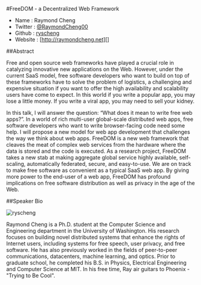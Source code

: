 #FreeDOM - a Decentralized Web Framework

* Name      : Raymond Cheng
* Twitter   : [@RaymondCheng00][]
* Github    : [ryscheng][]
* Website   : [http://raymondcheng.net][]

##Abstract

Free and open source web frameworks have played a crucial role 
in catalyzing innovative new applications on the Web. However, 
under the current SaaS model, free software developers who want 
to build on top of these frameworks have to solve the problem of 
logistics, a challenging and expensive situation if you want to 
offer the high availability and scalability users have come to 
expect. In this world if you write a popular app, you may lose 
a little money. If you write a viral app, you may need to sell 
your kidney.

In this talk, I will answer the question: “What does it mean 
to write free web apps?”. In a world of rich multi-user 
global-scale distributed web apps, free software developers 
who want to write browser-facing code need some help. I will 
propose a new model for web app development that challenges the 
way we think about web apps. FreeDOM is a new web framework that 
cleaves the meat of complex web services from the hardware where 
the data is stored and the code is executed. As a research project, 
FreeDOM takes a new stab at making aggregate global service highly 
available, self-scaling, automatically federated, secure, and 
easy-to-use. We are on track to make free software as convenient 
as a typical SaaS web app. By giving more power to the end-user of 
a web app, FreeDOM has profound implications on free software 
distribution as well as privacy in the age of the Web.

##Speaker Bio

![ryscheng](https://raw.github.com/cascadiajs/2013.cascadiajs.com/master/images/ryscheng.png)

Raymond Cheng is a Ph.D. student at the Computer Science and 
Engineering department in the University of Washington. His research 
focuses on building novel distributed systems that enhance the rights 
of Internet users, including systems for free speech, user privacy, 
and free software. He has also previously worked in the fields of 
peer-to-peer communications, datacenters, machine learning, and optics. 
Prior to graduate school, he completed his B.S. in Physics, Electrical 
Engineering and Computer Science at MIT. In his free time, Ray air 
guitars to Phoenix - "Trying to Be Cool".

[@raymondcheng00]:https://twitter.com/raymondcheng00
[ryscheng]:https://github.com/ryscheng
[raymondcheng.net]:http://raymondcheng.net


